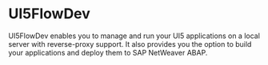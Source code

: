 
# UI5FlowDev

UI5FlowDev enables you to manage and run your UI5 applications on a local server with reverse-proxy support. It also provides you the option to build your applications and deploy them to SAP NetWeaver ABAP. 

